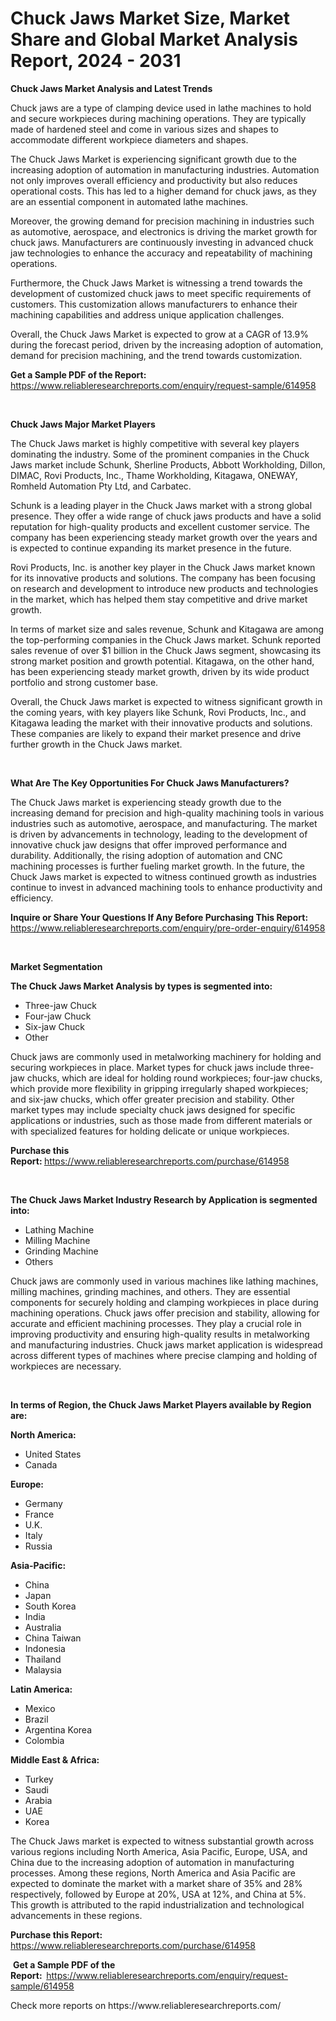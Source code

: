 <p><h1>Chuck Jaws Market Size, Market Share and Global Market Analysis Report, 2024 - 2031</h1></p><p><strong>Chuck Jaws Market Analysis and Latest Trends</strong></p>
<p><p>Chuck jaws are a type of clamping device used in lathe machines to hold and secure workpieces during machining operations. They are typically made of hardened steel and come in various sizes and shapes to accommodate different workpiece diameters and shapes.</p><p>The Chuck Jaws Market is experiencing significant growth due to the increasing adoption of automation in manufacturing industries. Automation not only improves overall efficiency and productivity but also reduces operational costs. This has led to a higher demand for chuck jaws, as they are an essential component in automated lathe machines.</p><p>Moreover, the growing demand for precision machining in industries such as automotive, aerospace, and electronics is driving the market growth for chuck jaws. Manufacturers are continuously investing in advanced chuck jaw technologies to enhance the accuracy and repeatability of machining operations.</p><p>Furthermore, the Chuck Jaws Market is witnessing a trend towards the development of customized chuck jaws to meet specific requirements of customers. This customization allows manufacturers to enhance their machining capabilities and address unique application challenges.</p><p>Overall, the Chuck Jaws Market is expected to grow at a CAGR of 13.9% during the forecast period, driven by the increasing adoption of automation, demand for precision machining, and the trend towards customization.</p></p>
<p><strong>Get a Sample PDF of the Report:&nbsp;</strong> <a href="https://www.reliableresearchreports.com/enquiry/request-sample/614958">https://www.reliableresearchreports.com/enquiry/request-sample/614958</a></p>
<p>&nbsp;</p>
<p><strong>Chuck Jaws Major Market Players</strong></p>
<p><p>The Chuck Jaws market is highly competitive with several key players dominating the industry. Some of the prominent companies in the Chuck Jaws market include Schunk, Sherline Products, Abbott Workholding, Dillon, DIMAC, Rovi Products, Inc., Thame Workholding, Kitagawa, ONEWAY, Romheld Automation Pty Ltd, and Carbatec.</p><p>Schunk is a leading player in the Chuck Jaws market with a strong global presence. They offer a wide range of chuck jaws products and have a solid reputation for high-quality products and excellent customer service. The company has been experiencing steady market growth over the years and is expected to continue expanding its market presence in the future.</p><p>Rovi Products, Inc. is another key player in the Chuck Jaws market known for its innovative products and solutions. The company has been focusing on research and development to introduce new products and technologies in the market, which has helped them stay competitive and drive market growth.</p><p>In terms of market size and sales revenue, Schunk and Kitagawa are among the top-performing companies in the Chuck Jaws market. Schunk reported sales revenue of over $1 billion in the Chuck Jaws segment, showcasing its strong market position and growth potential. Kitagawa, on the other hand, has been experiencing steady market growth, driven by its wide product portfolio and strong customer base.</p><p>Overall, the Chuck Jaws market is expected to witness significant growth in the coming years, with key players like Schunk, Rovi Products, Inc., and Kitagawa leading the market with their innovative products and solutions. These companies are likely to expand their market presence and drive further growth in the Chuck Jaws market.</p></p>
<p>&nbsp;</p>
<p><strong>What Are The Key Opportunities For Chuck Jaws Manufacturers?</strong></p>
<p><p>The Chuck Jaws market is experiencing steady growth due to the increasing demand for precision and high-quality machining tools in various industries such as automotive, aerospace, and manufacturing. The market is driven by advancements in technology, leading to the development of innovative chuck jaw designs that offer improved performance and durability. Additionally, the rising adoption of automation and CNC machining processes is further fueling market growth. In the future, the Chuck Jaws market is expected to witness continued growth as industries continue to invest in advanced machining tools to enhance productivity and efficiency.</p></p>
<p><strong>Inquire or Share Your Questions If Any Before Purchasing This Report:</strong> <a href="https://www.reliableresearchreports.com/enquiry/pre-order-enquiry/614958">https://www.reliableresearchreports.com/enquiry/pre-order-enquiry/614958</a></p>
<p>&nbsp;</p>
<p><strong>Market Segmentation</strong></p>
<p><strong>The Chuck Jaws Market Analysis by types is segmented into:</strong></p>
<p><ul><li>Three-jaw Chuck</li><li>Four-jaw Chuck</li><li>Six-jaw Chuck</li><li>Other</li></ul></p>
<p><p>Chuck jaws are commonly used in metalworking machinery for holding and securing workpieces in place. Market types for chuck jaws include three-jaw chucks, which are ideal for holding round workpieces; four-jaw chucks, which provide more flexibility in gripping irregularly shaped workpieces; and six-jaw chucks, which offer greater precision and stability. Other market types may include specialty chuck jaws designed for specific applications or industries, such as those made from different materials or with specialized features for holding delicate or unique workpieces.</p></p>
<p><strong>Purchase this Report:&nbsp;</strong><a href="https://www.reliableresearchreports.com/purchase/614958">https://www.reliableresearchreports.com/purchase/614958</a></p>
<p>&nbsp;</p>
<p><strong>The Chuck Jaws Market Industry Research by Application is segmented into:</strong></p>
<p><ul><li>Lathing Machine</li><li>Milling Machine</li><li>Grinding Machine</li><li>Others</li></ul></p>
<p><p>Chuck jaws are commonly used in various machines like lathing machines, milling machines, grinding machines, and others. They are essential components for securely holding and clamping workpieces in place during machining operations. Chuck jaws offer precision and stability, allowing for accurate and efficient machining processes. They play a crucial role in improving productivity and ensuring high-quality results in metalworking and manufacturing industries. Chuck jaws market application is widespread across different types of machines where precise clamping and holding of workpieces are necessary.</p></p>
<p>&nbsp;</p>
<p><strong>In terms of Region, the Chuck Jaws Market Players available by Region are:</strong></p>
<p>
    <p> <strong> North America: </strong>
        <ul>
            <li>United States</li>
            <li>Canada</li>
        </ul>
        </p> 
    <p> <strong> Europe: </strong>
        <ul>
            <li>Germany</li>
            <li>France</li>
            <li>U.K.</li>
            <li>Italy</li>
            <li>Russia</li>
        </ul>
        </p> 
    <p> <strong> Asia-Pacific: </strong>
        <ul>
            <li>China</li>
            <li>Japan</li>
            <li>South Korea</li>
            <li>India</li>
            <li>Australia</li>
            <li>China Taiwan</li>
            <li>Indonesia</li>
            <li>Thailand</li>
            <li>Malaysia</li>
        </ul>
        </p> 
    <p> <strong> Latin America: </strong>
        <ul>
            <li>Mexico</li>
            <li>Brazil</li>
            <li>Argentina Korea</li>
            <li>Colombia</li>
        </ul>
        </p> 
    <p> <strong> Middle East & Africa: </strong>
        <ul>
            <li>Turkey</li>
            <li>Saudi</li>
            <li>Arabia</li>
            <li>UAE</li>
            <li>Korea</li>
        </ul>
    </p>
    </p>
<p><p>The Chuck Jaws market is expected to witness substantial growth across various regions including North America, Asia Pacific, Europe, USA, and China due to the increasing adoption of automation in manufacturing processes. Among these regions, North America and Asia Pacific are expected to dominate the market with a market share of 35% and 28% respectively, followed by Europe at 20%, USA at 12%, and China at 5%. This growth is attributed to the rapid industrialization and technological advancements in these regions.</p></p>
<p><strong>Purchase this Report: </strong><a href="https://www.reliableresearchreports.com/purchase/614958">https://www.reliableresearchreports.com/purchase/614958</a></p>
<p>&nbsp;<strong>Get a Sample PDF of the Report:&nbsp;&nbsp;</strong><a href="https://www.reliableresearchreports.com/enquiry/request-sample/614958">https://www.reliableresearchreports.com/enquiry/request-sample/614958</a></p>
<p><strong></strong></p>
<p>Check more reports on https://www.reliableresearchreports.com/</p>